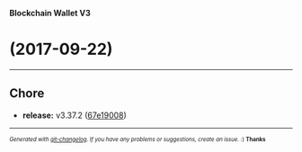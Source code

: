__Blockchain Wallet V3__

#   (2017-09-22)



---

## Chore

- **release:** v3.37.2
  ([67e19008](https://github.com/blockchain/My-Wallet-V3/commit/67e19008956ee1253dbd7f2c885446b765a1474c))



---
<sub><sup>*Generated with [git-changelog](https://github.com/rafinskipg/git-changelog). If you have any problems or suggestions, create an issue.* :) **Thanks** </sub></sup>